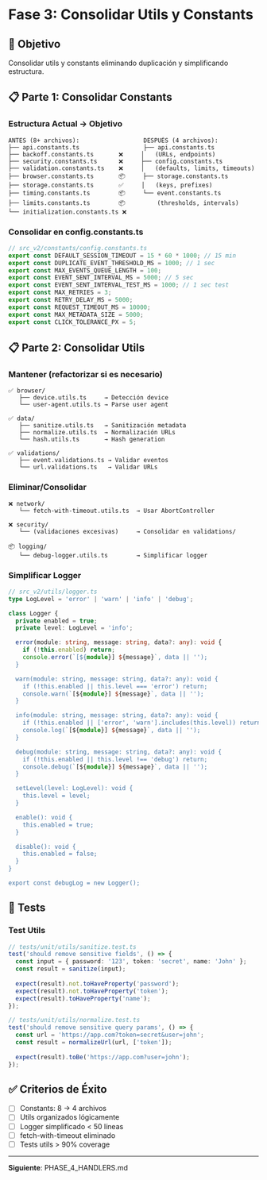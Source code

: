 # Fase 3: Consolidar Utils y Constants

## 🎯 Objetivo
Consolidar utils y constants eliminando duplicación y simplificando estructura.

## 📋 Parte 1: Consolidar Constants

### Estructura Actual → Objetivo
```
ANTES (8+ archivos):                  DESPUÉS (4 archivos):
├── api.constants.ts                  ├── api.constants.ts
├── backoff.constants.ts       ❌     │   (URLs, endpoints)
├── security.constants.ts      ❌     ├── config.constants.ts
├── validation.constants.ts    ❌     │   (defaults, limits, timeouts)
├── browser.constants.ts       📦     ├── storage.constants.ts
├── storage.constants.ts       ✅     │   (keys, prefixes)
├── timing.constants.ts        📦     └── event.constants.ts
├── limits.constants.ts        📦         (thresholds, intervals)
└── initialization.constants.ts ❌
```

### Consolidar en config.constants.ts
```typescript
// src_v2/constants/config.constants.ts
export const DEFAULT_SESSION_TIMEOUT = 15 * 60 * 1000; // 15 min
export const DUPLICATE_EVENT_THRESHOLD_MS = 1000; // 1 sec
export const MAX_EVENTS_QUEUE_LENGTH = 100;
export const EVENT_SENT_INTERVAL_MS = 5000; // 5 sec
export const EVENT_SENT_INTERVAL_TEST_MS = 1000; // 1 sec test
export const MAX_RETRIES = 3;
export const RETRY_DELAY_MS = 5000;
export const REQUEST_TIMEOUT_MS = 10000;
export const MAX_METADATA_SIZE = 5000;
export const CLICK_TOLERANCE_PX = 5;
```

## 📋 Parte 2: Consolidar Utils

### Mantener (refactorizar si es necesario)
```
✅ browser/
   ├── device.utils.ts     → Detección device
   └── user-agent.utils.ts → Parse user agent

✅ data/
   ├── sanitize.utils.ts   → Sanitización metadata
   ├── normalize.utils.ts  → Normalización URLs
   └── hash.utils.ts       → Hash generation

✅ validations/
   ├── event.validations.ts → Validar eventos
   └── url.validations.ts   → Validar URLs
```

### Eliminar/Consolidar
```
❌ network/
   └── fetch-with-timeout.utils.ts  → Usar AbortController

❌ security/
   └── (validaciones excesivas)     → Consolidar en validations/

📦 logging/
   └── debug-logger.utils.ts        → Simplificar logger
```

### Simplificar Logger
```typescript
// src_v2/utils/logger.ts
type LogLevel = 'error' | 'warn' | 'info' | 'debug';

class Logger {
  private enabled = true;
  private level: LogLevel = 'info';

  error(module: string, message: string, data?: any): void {
    if (!this.enabled) return;
    console.error(`[${module}] ${message}`, data || '');
  }

  warn(module: string, message: string, data?: any): void {
    if (!this.enabled || this.level === 'error') return;
    console.warn(`[${module}] ${message}`, data || '');
  }

  info(module: string, message: string, data?: any): void {
    if (!this.enabled || ['error', 'warn'].includes(this.level)) return;
    console.log(`[${module}] ${message}`, data || '');
  }

  debug(module: string, message: string, data?: any): void {
    if (!this.enabled || this.level !== 'debug') return;
    console.debug(`[${module}] ${message}`, data || '');
  }

  setLevel(level: LogLevel): void {
    this.level = level;
  }

  enable(): void {
    this.enabled = true;
  }

  disable(): void {
    this.enabled = false;
  }
}

export const debugLog = new Logger();
```

## 🧪 Tests

### Test Utils
```typescript
// tests/unit/utils/sanitize.test.ts
test('should remove sensitive fields', () => {
  const input = { password: '123', token: 'secret', name: 'John' };
  const result = sanitize(input);
  
  expect(result).not.toHaveProperty('password');
  expect(result).not.toHaveProperty('token');
  expect(result).toHaveProperty('name');
});

// tests/unit/utils/normalize.test.ts
test('should remove sensitive query params', () => {
  const url = 'https://app.com?token=secret&user=john';
  const result = normalizeUrl(url, ['token']);
  
  expect(result).toBe('https://app.com?user=john');
});
```

## ✅ Criterios de Éxito
- [ ] Constants: 8 → 4 archivos
- [ ] Utils organizados lógicamente
- [ ] Logger simplificado < 50 líneas
- [ ] fetch-with-timeout eliminado
- [ ] Tests utils > 90% coverage

---
**Siguiente**: PHASE_4_HANDLERS.md
